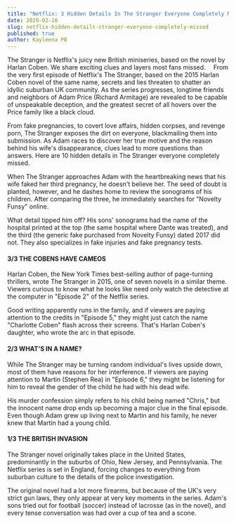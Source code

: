 ```yaml
---
title: "Netflix: 3 Hidden Details In The Stranger Everyone Completely Missed"
date: 2020-02-16
slug: netflix-hidden-details-stranger-everyone-completely-missed
published: true
author: Kayleena PB
---
```


The Stranger is Netflix's juicy new British miniseries, based on the novel by Harlan Coben. We share exciting clues and layers most fans missed.
⠀
From the very first episode of Netflix's The Stranger, based on the 2015 Harlan Coben novel of the same name, secrets and lies threaten to shatter an idyllic suburban UK community. As the series progresses, longtime friends and neighbors of Adam Price (Richard Armitage) are revealed to be capable of unspeakable deception, and the greatest secret of all hovers over the Price family like a black cloud.

From fake pregnancies, to covert love affairs, hidden corpses, and revenge porn, The Stranger exposes the dirt on everyone, blackmailing them into submission. As Adam races to discover her true motive and the reason behind his wife's disappearance, clues lead to more questions than answers. Here are 10 hidden details in The Stranger everyone completely missed.

When The Stranger approaches Adam with the heartbreaking news that his wife faked her third pregnancy, he doesn't believe her. The seed of doubt is planted, however, and he dashes home to review the sonograms of his children. After comparing the three, he immediately searches for "Novelty Funsy" online.

What detail tipped him off? His sons' sonograms had the name of the hospital printed at the top (the same hospital where Dante was treated), and the third (the generic fake purchased from Novelty Funsy) dated 2017 did not. They also specializes in fake injuries and fake pregnancy tests.

#### 3/3 THE COBENS HAVE CAMEOS

Harlan Coben, the New York Times best-selling author of page-turning thrillers, wrote The Stranger in 2015, one of seven novels in a similar theme. Viewers curious to know what he looks like need only watch the detective at the computer in "Episode 2" of the Netflix series.

Good writing apparently runs in the family, and if viewers are paying attention to the credits in "Episode 5," they might just catch the name "Charlotte Coben" flash across their screens. That's Harlan Coben's daughter, who wrote the arc in that episode.

#### 2/3 WHAT'S IN A NAME?

While The Stranger may be turning random individual's lives upside down, most of them have reasons for her interference. If viewers are paying attention to Martin (Stephen Rea) in "Episode 6," they might be listening for him to reveal the gender of the child he had with his dead wife.

His murder confession simply refers to his child being named "Chris," but the innocent name drop ends up becoming a major clue in the final episode. Even though Adam grew up living next to Martin and his family, he never knew that Martin had a young child.

#### 1/3 THE BRITISH INVASION

The Stranger novel originally takes place in the United States, predominantly in the suburbs of Ohio, New Jersey, and Pennsylvania. The Netflix series is set in England, forcing changes to everything from suburban culture to the details of the police investigation.

The original novel had a lot more firearms, but because of the UK's very strict gun laws, they only appear at very key moments in the series. Adam's sons tried out for football (soccer) instead of lacrosse (as in the novel), and every tense conversation was had over a cup of tea and a scone.
